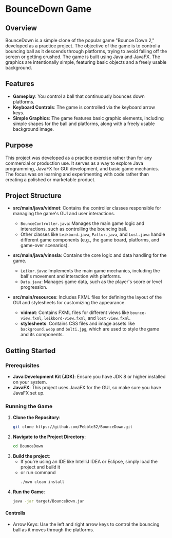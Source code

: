 # BounceDown Game

## Overview

BounceDown is a simple clone of the popular game "Bounce Down 2," developed as a practice project. The objective of the game is to control a bouncing ball as it descends through platforms, trying to avoid falling off the screen or getting crushed. The game is built using Java and JavaFX. The graphics are intentionally simple, featuring basic objects and a freely usable background.

## Features

- **Gameplay**: You control a ball that continuously bounces down platforms.
- **Keyboard Controls**: The game is controlled via the keyboard arrow keys.
- **Simple Graphics**: The game features basic graphic elements, including simple shapes for the ball and platforms, along with a freely usable background image.

## Purpose

This project was developed as a practice exercise rather than for any commercial or production use. It serves as a way to explore Java programming, JavaFX for GUI development, and basic game mechanics. The focus was on learning and experimenting with code rather than creating a polished or marketable product.

## Project Structure

- **src/main/java/vidmot**: Contains the controller classes responsible for managing the game's GUI and user interactions.
  - `BounceController.java`: Manages the main game logic and interactions, such as controlling the bouncing ball.
  - Other classes like `Leikbord.java`, `Pallur.java`, and `Lost.java` handle different game components (e.g., the game board, platforms, and game-over scenarios).

- **src/main/java/vinnsla**: Contains the core logic and data handling for the game.
  - `Leikur.java`: Implements the main game mechanics, including the ball's movement and interaction with platforms.
  - `Data.java`: Manages game data, such as the player's score or level progression.

- **src/main/resources**: Includes FXML files for defining the layout of the GUI and stylesheets for customizing the appearance.
  - **vidmot**: Contains FXML files for different views like `bounce-view.fxml`, `leikbord-view.fxml`, and `lost-view.fxml`.
  - **stylesheets**: Contains CSS files and image assets like `background.webp` and `bolti.jpg`, which are used to style the game and its components.

## Getting Started

### Prerequisites

- **Java Development Kit (JDK)**: Ensure you have JDK 8 or higher installed on your system.
- **JavaFX**: This project uses JavaFX for the GUI, so make sure you have JavaFX set up.

### Running the Game

1. **Clone the Repository**:
   ```bash
   git clone https://github.com/Pebble32/BounceDown.git
   ```
2. **Navigate to the Project Directory**:
   ```bash
   cd BounceDown
   ```
3. **Build the project**:
   * If you're using an IDE like IntelliJ IDEA or Eclipse, simply load the project and build it
   * or run command
     ```bash
     ./mvn clean install
     ```
4. **Run the Game**:
   ```bash
   java -jar target/BounceDown.jar
   ```
#### Controlls
* Arrow Keys: Use the left and right arrow keys to control the bouncing ball as it moves through the platforms.
